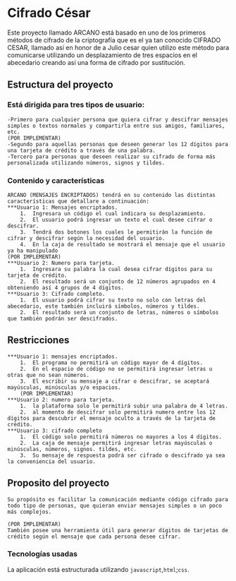 # Cifrado César

Este proyecto llamado ARCANO está basado en uno de los primeros métodos de cifrado de la criptografía que es el ya tan conocido CIFRADO CESAR, llamado así en honor de a Julio cesar quien utilizo este método para comunicarse utilizando un desplazamiento de tres espacios en el abecedario creando así una forma de cifrado por sustitución.

## Estructura del proyecto

### Está dirigida para tres tipos de usuario:
	
	-Primero para cualquier persona que quiera cifrar y descifrar mensajes simples o textos normales y compartirla entre sus amigos, familiares, etc.
	(POR IMPLEMENTAR)
	-Segundo para aquellas personas que deseen generar los 12 dígitos para una tarjeta de crédito a través de una palabra.
	-Tercero para personas que deseen realizar su cifrado de forma más personalizada utilizando números, signos y tildes.

### Contenido y características
	
	ARCANO (MENSAJES ENCRIPTADOS) tendrá en su contenido las distintas características que detallare a continuación:
	***Usuario 1: Mensajes encriptados.
		1.	Ingresara un código el cual indicara su desplazamiento. 
		2.	El usuario podrá ingresar un texto el cual desee cifrar o descifrar.
		3.	Tendrá dos botones los cuales le permitirán la función de cifrar y descifrar según la necesidad del usuario.
		4.	En la caja de resultado se mostrará el mensaje que el usuario ya ha manipulado
	(POR IMPLEMENTAR)
	***Usuario 2: Numero para tarjeta.
		1.	Ingresara su palabra la cual desea cifrar dígitos para su tarjeta de crédito.
		2.	El resultado será un conjunto de 12 números agrupados en 4 obteniendo así 4 grupos de 4 dígitos.
	***Usuario 3: Cifrado completo.
		1.	El usuario podrá cifrar su texto no solo con letras del abecedario, este también incluirá símbolos, números y tildes.
		2.	El resultado será un conjunto de letras, números o símbolos que también podrán ser descifrados.

## Restricciones
	***Usuario 1: mensajes encriptados.
		1.	El programa no permitirá un código mayor de 4 dígitos.
		2.	En el espacio de código no se permitirá ingresar letras u otras que no sean números.
		3.	El escribir su mensaje a cifrar o descifrar, se aceptará mayúsculas, minúsculas y/o espacios.
		(POR IMPLEMENTAR)
	***Usuario 2: numero para tarjeta.
		1.	la plataforma solo le permitirá subir una palabra de 4 letras.
		2.	al momento de descifrar solo permitirá numero entre los 12 dígitos para descubrir el mensaje oculto a través de la tarjeta de crédito.
	***Usuario 3: cifrado completo
		1.	El código solo permitirá números no mayores a los 4 dígitos.
		2.	La caja de mensaje permitirá ingresar letras mayúsculas o minúsculas, números, signos. tildes, etc.
		3.	Su mensaje de respuesta podrá ser cifrado o descifrado ya sea la conveniencia del usuario.


## Proposito del proyecto

	Su propósito es facilitar la comunicación mediante código cifrado para todo tipo de personas, que quieran enviar mensajes simples o un poco más complejos.

	(POR IMPLEMENTAR)
	También posee una herramienta útil para generar dígitos de tarjetas de crédito según el mensaje que cada persona desee cifrar.


### Tecnologías usadas

La aplicación está estructurada utilizando
`javascript`,`html`;`css`.